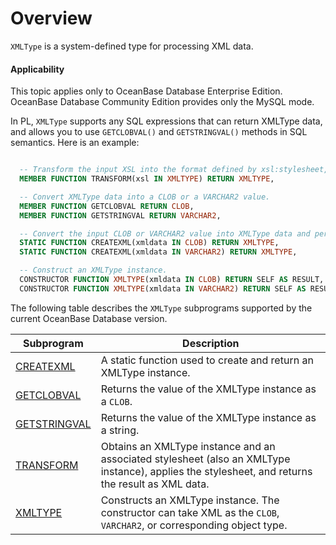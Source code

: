 Overview
===============================

`XMLType` is a system-defined type for processing XML data.

  <main id="notice" >
    <h4>Applicability</h4>
    <p>This topic applies only to OceanBase Database Enterprise Edition. OceanBase Database Community Edition provides only the MySQL mode. </p>
  </main>

In PL, `XMLType` supports any SQL expressions that can return XMLType data, and allows you to use `GETCLOBVAL()` and `GETSTRINGVAL()` methods in SQL semantics. Here is an example:

```sql

  -- Transform the input XSL into the format defined by xsl:stylesheet, and return the result as XMLType data.
  MEMBER FUNCTION TRANSFORM(xsl IN XMLTYPE) RETURN XMLTYPE,

  -- Convert XMLType data into a CLOB or a VARCHAR2 value.
  MEMBER FUNCTION GETCLOBVAL RETURN CLOB,
  MEMBER FUNCTION GETSTRINGVAL RETURN VARCHAR2,

  -- Convert the input CLOB or VARCHAR2 value into XMLType data and perform validity verification.
  STATIC FUNCTION CREATEXML(xmldata IN CLOB) RETURN XMLTYPE,
  STATIC FUNCTION CREATEXML(xmldata IN VARCHAR2) RETURN XMLTYPE,

  -- Construct an XMLType instance.
  CONSTRUCTOR FUNCTION XMLTYPE(xmldata IN CLOB) RETURN SELF AS RESULT,
  CONSTRUCTOR FUNCTION XMLTYPE(xmldata IN VARCHAR2) RETURN SELF AS RESULT

```

The following table describes the `XMLType` subprograms supported by the current OceanBase Database version.


| Subprogram | Description |
|-----------------------------------------------|-------------------------------------------------|
| [CREATEXML](../29600.xmltype-oracle/200.getxml-oracle.md) | A static function used to create and return an XMLType instance.  |
| [GETCLOBVAL](../29600.xmltype-oracle/300.getclobval-oracle.md) | Returns the value of the XMLType instance as a `CLOB`.  |
| [GETSTRINGVAL](../29600.xmltype-oracle/400.getstringval-oracle.md) | Returns the value of the XMLType instance as a string.  |
| [TRANSFORM](../29600.xmltype-oracle/500.transform-oracle.md) | Obtains an XMLType instance and an associated stylesheet (also an XMLType instance), applies the stylesheet, and returns the result as XML data.  |
| [XMLTYPE](../29600.xmltype-oracle/600.getxmltype-oracle.md) | Constructs an XMLType instance. The constructor can take XML as the `CLOB`, `VARCHAR2`, or corresponding object type.  |


